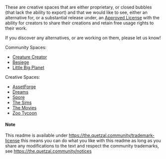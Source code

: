 These are creative spaces that are either proprietary, or closed bubbles 
(that lack the ability to export) and that we would like to see, either an alternative
for, or a substantial release under, an [Approved License](https://the.quetzal-community/approved-licenses)
with the ability for creators to share their creations and retain free usage 
rights to their work.

If you discover any alternatives, or are working on them, please let us know!

Community Spaces:
* [Creature Creator](https://github.com/daniellochner/creature-creator)
* [Besiege](https://en.wikipedia.org/wiki/Besiege_(video_game))
* [Little Big Planet](https://en.wikipedia.org/wiki/LittleBigPlanet)
  
Creative Spaces:
* [AssetForge](https://kenney.nl/tools/asset-forge)
* [Dreams](https://en.wikipedia.org/wiki/Dreams_(video_game))
* [Spore](https://en.wikipedia.org/wiki/Spore_(2008_video_game))
* [The Sims](https://en.wikipedia.org/wiki/The_Sims)
* [The Movies](https://en.m.wikipedia.org/wiki/The_Movies_(video_game)) 
* [Zoo Tycoon](https://en.wikipedia.org/wiki/Zoo_Tycoon)

#### Note

This readme is available under https://the.quetzal.community/trademark-license
this means you can do what you like with this readme as long as you share any
modifications to the text and respect the community trademarks, 
see https://the.quetzal.community/notices
